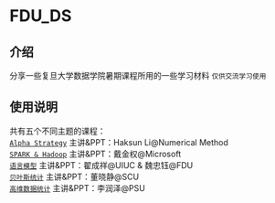 # FDU_DS
## 介绍
分享一些复旦大学数据学院暑期课程所用的一些学习材料 `仅供交流学习使用 ` 
## 使用说明
共有五个不同主题的课程：  
[`Alpha Strategy`](https://github.com/cxxixi/FDU_DS/tree/master/Alpha%20Strategy) 主讲&PPT：Haksun Li@Numerical Method  
[`SPARK & Hadoop`](https://github.com/cxxixi/FDU_DS/tree/master/spark) 主讲&PPT：戴金权@Microsoft  
[`语言模型`](https://github.com/cxxixi/FDU_DS/tree/master/%E6%96%87%E6%9C%AC%E6%8C%96%E6%8E%98) 主讲&PPT：翟成祥@UIUC & 魏忠钰@FDU  
[`贝叶斯统计`](https://github.com/cxxixi/FDU_DS/tree/master/%E8%B4%9D%E5%8F%B6%E6%96%AF%E7%BB%9F%E8%AE%A1) 主讲&PPT：董晓静@SCU  
[`高维数据统计`](https://github.com/cxxixi/FDU_DS/tree/master/%E9%AB%98%E7%BB%B4%E6%95%B0%E6%8D%AE%E5%BB%BA%E6%A8%A11) 主讲&PPT：李润泽@PSU
